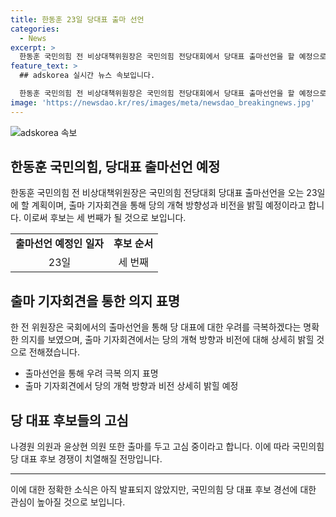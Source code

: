 ```yaml
---
title: 한동훈 23일 당대표 출마 선언
categories:
  - News
excerpt: >
  한동훈 국민의힘 전 비상대책위원장은 국민의힘 전당대회에서 당대표 출마선언을 할 예정으로, 이에 대한 관심이 뜨겁다. 한 전 위원장의 출마 일정이 공식화되면, 전당대회 당대표 출마를 선언한 두 번째 후보가 될 전망이다. 출마 기자회견을 통해 당의 개혁 방향성과 비전을 공개할 예정이며, 당을 어떻게 바꿔 나갈지에 대한 의지를 보였다. 출마 메시지에 대한 대답과 당의 우려를 풀어갈 방안을 담겠다는 발언으로 파티 내부의 기대가 높아지고 있다.
feature_text: >
  ## adskorea 실시간 뉴스 속보입니다.

  한동훈 국민의힘 전 비상대책위원장은 국민의힘 전당대회에서 당대표 출마선언을 할 예정으로, 이에 대한 관심이 뜨겁다. 한 전 위원장의 출마 일정이 공식화되면, 전당대회 당대표 출마를 선언한 두 번째 후보가 될 전망이다. 출마 기자회견을 통해 당의 개혁 방향성과 비전을 공개할 예정이며, 당을 어떻게 바꿔 나갈지에 대한 의지를 보였다. 출마 메시지에 대한 대답과 당의 우려를 풀어갈 방안을 담겠다는 발언으로 파티 내부의 기대가 높아지고 있다.
image: 'https://newsdao.kr/res/images/meta/newsdao_breakingnews.jpg'
---
```


<p><img src="https://newsdao.kr/res/images/meta/newsdao_breakingnews.jpg" alt="adskorea 속보" /></p>

<h2 data-ke-size="size26">한동훈 국민의힘, 당대표 출마선언 예정</h2>

<p data-ke-size="size16">한동훈 국민의힘 전 비상대책위원장은 국민의힘 전당대회 당대표 출마선언을 오는 23일에 할 계획이며, 출마 기자회견을 통해 당의 개혁 방향성과 비전을 밝힐 예정이라고 합니다. 이로써 후보는 세 번째가 될 것으로 보입니다.</p>

<table>
  <tr>
    <td style="text-align: center; height: 17px;"><b>출마선언 예정인 일자</b></td>
    <td style="text-align: center; height: 17px;"><b>후보 순서</b></td>
  </tr>
  <tr>
    <td style="text-align: center;">23일</td>
    <td style="text-align: center;">세 번째</td>
  </tr>
</table>

<h2 data-ke-size="size26">출마 기자회견을 통한 의지 표명</h2>

<p data-ke-size="size16">한 전 위원장은 국회에서의 출마선언을 통해 당 대표에 대한 우려를 극복하겠다는 명확한 의지를 보였으며, 출마 기자회견에서는 당의 개혁 방향과 비전에 대해 상세히 밝힐 것으로 전해졌습니다.</p>

<ul>
  <li>출마선언을 통해 우려 극복 의지 표명</li>
  <li>출마 기자회견에서 당의 개혁 방향과 비전 상세히 밝힐 예정</li>
</ul>

<h2 data-ke-size="size26">당 대표 후보들의 고심</h2>

<p data-ke-size="size16">나경원 의원과 윤상현 의원 또한 출마를 두고 고심 중이라고 합니다. 이에 따라 국민의힘 당 대표 후보 경쟁이 치열해질 전망입니다.</p>

<hr>

<p>이에 대한 정확한 소식은 아직 발표되지 않았지만, 국민의힘 당 대표 후보 경선에 대한 관심이 높아질 것으로 보입니다.</p>


